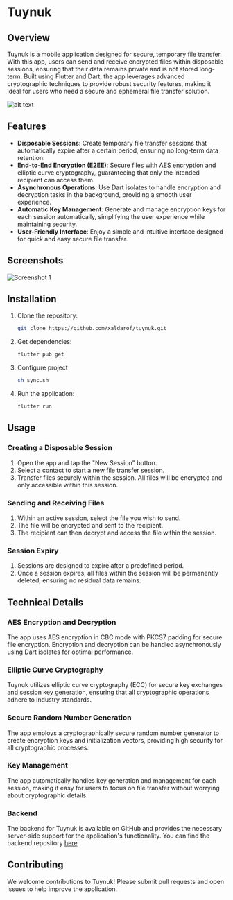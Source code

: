 # Tuynuk

## Overview

Tuynuk is a mobile application designed for secure, temporary file transfer. With this
app, users can send and receive encrypted files within disposable sessions, ensuring that their data
remains private and is not stored long-term. Built using Flutter and Dart, the app leverages
advanced cryptographic techniques to provide robust security features, making it ideal for users who
need a secure and ephemeral file transfer solution.

![alt text](https://lokdon.com/wp-content/uploads/2021/09/Subtitle_01-2.jpg)

## Features

- **Disposable Sessions**: Create temporary file transfer sessions that automatically expire after a
  certain period, ensuring no long-term data retention.
- **End-to-End Encryption (E2EE)**: Secure files with AES encryption and elliptic curve
  cryptography, guaranteeing that only the intended recipient can access them.
- **Asynchronous Operations**: Use Dart isolates to handle encryption and decryption tasks in the
  background, providing a smooth user experience.
- **Automatic Key Management**: Generate and manage encryption keys for each session automatically,
  simplifying the user experience while maintaining security.
- **User-Friendly Interface**: Enjoy a simple and intuitive interface designed for quick and easy
  secure file transfer.

## Screenshots

![Screenshot 1](https://github.com/xaldarof/tuynuk/blob/main/assets/images/logo_dark.png)

## Installation

1. Clone the repository:
   ```bash
   git clone https://github.com/xaldarof/tuynuk.git

2. Get dependencies:
   ```bash
   flutter pub get

3. Configure project
    ```bash
   sh sync.sh

4. Run the application:
   ```bash
   flutter run

## Usage

### Creating a Disposable Session

1. Open the app and tap the "New Session" button.
2. Select a contact to start a new file transfer session.
3. Transfer files securely within the session. All files will be encrypted and only accessible
   within this session.

### Sending and Receiving Files

1. Within an active session, select the file you wish to send.
2. The file will be encrypted and sent to the recipient.
3. The recipient can then decrypt and access the file within the session.

### Session Expiry

1. Sessions are designed to expire after a predefined period.
2. Once a session expires, all files within the session will be permanently deleted, ensuring no
   residual data remains.

## Technical Details

### AES Encryption and Decryption

The app uses AES encryption in CBC mode with PKCS7 padding for secure file encryption. Encryption
and decryption can be handled asynchronously using Dart isolates for optimal performance.

### Elliptic Curve Cryptography

Tuynuk utilizes elliptic curve cryptography (ECC) for secure key exchanges and session
key generation, ensuring that all cryptographic operations adhere to industry standards.

### Secure Random Number Generation

The app employs a cryptographically secure random number generator to create encryption keys and
initialization vectors, providing high security for all cryptographic processes.

### Key Management

The app automatically handles key generation and management for each session, making it easy for
users to focus on file transfer without worrying about cryptographic details.

### Backend

The backend for Tuynuk is available on GitHub and provides the necessary server-side support for the application's functionality. You can find the backend repository [here](https://github.com/niyozbekmirzayev/Tuynuk).

## Contributing

We welcome contributions to Tuynuk! Please submit pull requests and open issues to help
improve the application.

